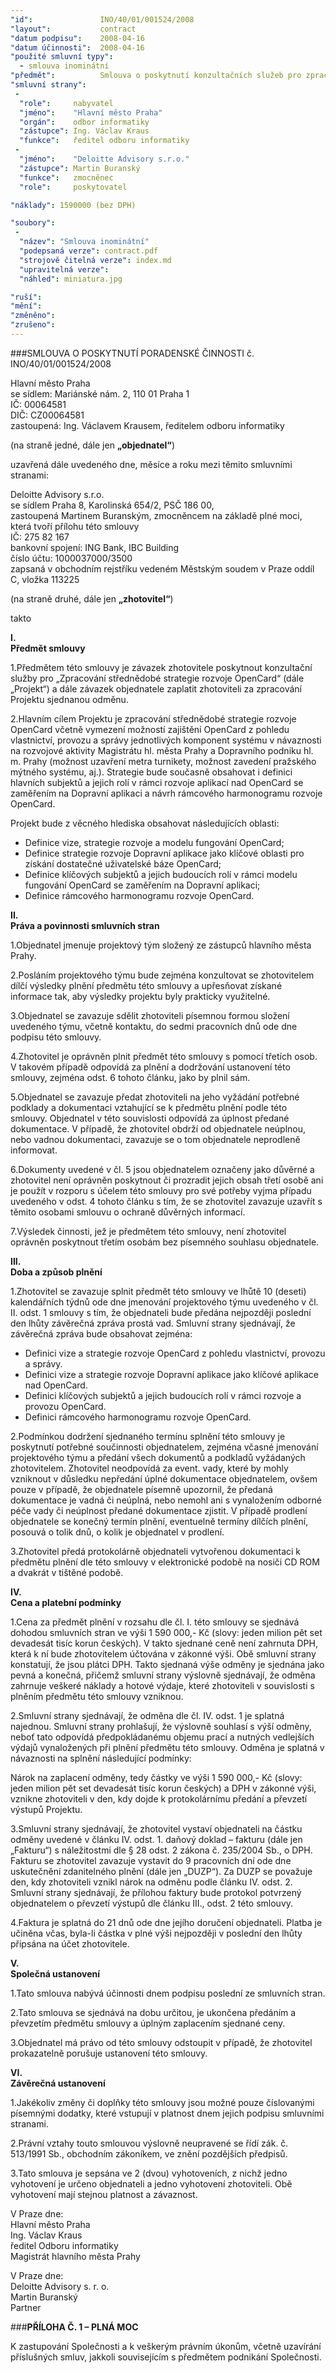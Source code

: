 ```yaml
---
"id":               INO/40/01/001524/2008 
"layout":           contract
"datum podpisu":    2008-04-16
"datum účinnosti":  2008-04-16
"použité smluvní typy":
  - smlouva inominátní
"předmět":          Smlouva o poskytnutí konzultačních služeb pro zpracování střednědobé strategie rozvoje OpenCard
"smluvní strany":
 -   
  "role":     nabyvatel
  "jméno":    "Hlavní město Praha"
  "orgán":    odbor informatiky
  "zástupce": Ing. Václav Kraus
  "funkce":   ředitel odboru informatiky
 -   
  "jméno":    "Deloitte Advisory s.r.o."
  "zástupce": Martin Buranský
  "funkce":   zmocněnec
  "role":     poskytovatel

"náklady": 1590000 (bez DPH)

"soubory":
 - 
  "název": "Smlouva inominátní"
  "podepsaná verze": contract.pdf
  "strojově čitelná verze": index.md
  "upravitelná verze": 
  "náhled": miniatura.jpg

"ruší": 
"mění":
"změněno": 
"zrušeno":
---
```


###SMLOUVA O POSKYTNUTÍ PORADENSKÉ ČINNOSTI č. INO/40/01/001524/2008 

Hlavní město Praha   
se sídlem: Mariánské nám. 2, 110 01 Praha 1  
IČ: 00064581   
DIČ: CZ00064581   
zastoupená: Ing. Václavem Krausem, ředitelem odboru informatiky   

(na straně jedné, dále jen **„objednatel“**)   

uzavřená dále uvedeného dne, měsíce a roku mezi těmito smluvními stranami: 

Deloitte Advisory s.r.o.   
se sídlem Praha 8, Karolinská 654/2, PSČ 186 00,   
zastoupená Martinem Buranským, zmocněncem na základě plné moci, která tvoří přílohu této smlouvy   
IČ: 275 82 167   
bankovní spojení: ING Bank, IBC Building   
číslo účtu: 1000037000/3500   
zapsaná v obchodním rejstříku vedeném Městským soudem v Praze oddíl C, vložka 113225   

(na straně druhé, dále jen **„zhotovitel“**)   

takto  

**I.**  
**Předmět smlouvy** 

1.Předmětem této smlouvy je závazek zhotovitele poskytnout konzultační služby pro „Zpracování střednědobé strategie rozvoje OpenCard“ (dále „Projekt“) a dále závazek objednatele zaplatit zhotoviteli za zpracování Projektu sjednanou odměnu.   

2.Hlavním cílem Projektu je zpracování střednědobé strategie rozvoje OpenCard včetně vymezení možností zajištění OpenCard z pohledu vlastnictví, provozu a správy jednotlivých komponent systému v návaznosti na rozvojové aktivity Magistrátu hl. města Prahy a Dopravního podniku hl. m. Prahy (možnost uzavření metra turnikety, možnost zavedení pražského mýtného systému, aj.). Strategie bude současně obsahovat i definici hlavních subjektů a jejich rolí v rámci rozvoje aplikací nad OpenCard se zaměřením na Dopravní aplikaci a návrh rámcového harmonogramu rozvoje OpenCard.   

Projekt bude z věcného hlediska obsahovat následujících oblasti: 

* Definice vize, strategie rozvoje a modelu fungování OpenCard;  
* Definice strategie rozvoje Dopravní aplikace jako klíčové oblasti pro získání dostatečné uživatelské báze OpenCard;  
* Definice klíčových subjektů a jejich budoucích rolí v rámci modelu fungování OpenCard se zaměřením na Dopravní aplikaci;  
* Definice rámcového harmonogramu rozvoje OpenCard.  

**II.**  
**Práva a povinnosti smluvních stran**  

1.Objednatel jmenuje projektový tým složený ze zástupců hlavního města Prahy.   

2.Posláním projektového týmu bude zejména konzultovat se zhotovitelem dílčí výsledky plnění předmětu této smlouvy a upřesňovat získané informace tak, aby výsledky projektu byly prakticky využitelné.   

3.Objednatel se zavazuje sdělit zhotoviteli písemnou formou složení uvedeného týmu, včetně kontaktu, do sedmi pracovních dnů ode dne podpisu této smlouvy.   

4.Zhotovitel je oprávněn plnit předmět této smlouvy s pomocí třetích osob. V takovém případě odpovídá za plnění a dodržování ustanovení této smlouvy, zejména odst. 6 tohoto článku, jako by plnil sám.   

5.Objednatel se zavazuje předat zhotoviteli na jeho vyžádání potřebné podklady a dokumentaci vztahující se k předmětu plnění podle této smlouvy. Objednatel v této souvislosti odpovídá za úplnost předané dokumentace. V případě, že zhotovitel obdrží od objednatele neúplnou, nebo vadnou dokumentaci, zavazuje se o tom objednatele neprodleně informovat.   

6.Dokumenty uvedené v čl. 5 jsou objednatelem označeny jako důvěrné a zhotovitel není oprávněn poskytnout či prozradit jejich obsah třetí osobě ani je použít v rozporu s účelem této smlouvy pro své potřeby vyjma případu uvedeného v odst. 4 tohoto článku s tím, že se zhotovitel zavazuje uzavřít s těmito osobami smlouvu o ochraně důvěrných informací.   

7.Výsledek činnosti, jež je předmětem této smlouvy, není zhotovitel oprávněn poskytnout třetím osobám bez písemného souhlasu objednatele. 

**III.**  
**Doba a způsob plnění**  

1.Zhotovitel se zavazuje splnit předmět této smlouvy ve lhůtě 10 (deseti) kalendářních týdnů ode dne jmenování projektového týmu uvedeného v čl. II. odst. 1 smlouvy s tím, že objednateli bude předána nejpozději poslední den lhůty závěrečná zpráva prostá vad. Smluvní strany sjednávají, že závěrečná zpráva bude obsahovat zejména:   

* Definici vize a strategie rozvoje OpenCard z pohledu vlastnictví, provozu a správy. 
* Definici vize a strategie rozvoje Dopravní aplikace jako klíčové aplikace nad OpenCard. 
* Definici klíčových subjektů a jejich budoucích rolí v rámci rozvoje a provozu OpenCard. 
* Definici rámcového harmonogramu rozvoje OpenCard.

2.Podmínkou dodržení sjednaného termínu splnění této smlouvy je poskytnutí potřebné součinnosti objednatelem, zejména včasné jmenování projektového týmu a předání všech dokumentů a podkladů vyžádaných zhotovitelem. Zhotovitel neodpovídá za event. vady, které by mohly vzniknout v důsledku nepředání úplné dokumentace objednatelem, ovšem pouze v případě, že objednatele písemně upozornil, že předaná dokumentace je vadná či neúplná, nebo nemohl ani s vynaložením odborné péče vady či neúplnost předané dokumentace zjistit. V případě prodlení objednatele se konečný termín plnění, eventuelně termíny dílčích plnění, posouvá o tolik dnů, o kolik je objednatel v prodlení. 

3.Zhotovitel předá protokolárně objednateli vytvořenou dokumentaci k předmětu plnění dle této smlouvy v elektronické podobě na nosiči CD ROM a dvakrát v tištěné podobě. 

**IV.**  
**Cena a platební podmínky**   

1.Cena za předmět plnění v rozsahu dle čl. I. této smlouvy se sjednává dohodou smluvních stran ve výši 1 590 000,- Kč (slovy: jeden milion pět set devadesát tisíc korun českých). V takto sjednané ceně není zahrnuta DPH, která k ní bude zhotovitelem účtována v zákonné výši. Obě smluvní strany konstatují, že jsou plátci DPH. Takto sjednaná výše odměny je sjednána jako pevná a konečná, přičemž smluvní strany výslovně sjednávají, že odměna zahrnuje veškeré náklady a hotové výdaje, které zhotoviteli v souvislosti s plněním předmětu této smlouvy vzniknou. 

2.Smluvní strany sjednávají, že odměna dle čl. IV. odst. 1 je splatná najednou. Smluvní strany prohlašují, že výslovně souhlasí s výší odměny, neboť tato odpovídá předpokládanému objemu prací a nutných vedlejších výdajů vynaložených při plnění předmětu této smlouvy. Odměna je splatná v návaznosti na splnění následující podmínky:  

Nárok na zaplacení odměny, tedy částky ve výši 1 590 000,- Kč (slovy: jeden milion pět set devadesát tisíc korun českých) a DPH v zákonné výši, vznikne zhotoviteli v den, kdy dojde k protokolárnímu předání a převzetí výstupů Projektu. 

3.Smluvní strany sjednávají, že zhotovitel vystaví objednateli na částku odměny uvedené v článku IV. odst. 1. daňový doklad – fakturu (dále jen „Fakturu“) s náležitostmi dle § 28 odst. 2 zákona č. 235/2004 Sb., o DPH. Fakturu se zhotovitel zavazuje vystavit do 9 pracovních dní ode dne uskutečnění zdanitelného plnění (dále jen „DUZP“). Za DUZP se považuje den, kdy zhotoviteli vznikl nárok na odměnu podle článku IV. odst. 2. Smluvní strany sjednávají, že přílohou faktury bude protokol potvrzený objednatelem o převzetí výstupů dle článku III., odst. 2 této smlouvy.  

4.Faktura je splatná do 21 dnů ode dne jejího doručení objednateli. Platba je učiněna včas, byla-li částka v plné výši nejpozději v poslední den lhůty připsána na účet zhotovitele. 

**V.**  
**Společná ustanovení**   

1.Tato smlouva nabývá účinnosti dnem podpisu poslední ze smluvních stran.  

2.Tato smlouva se sjednává na dobu určitou, je ukončena předáním a převzetím předmětu smlouvy a úplným zaplacením sjednané ceny.   

3.Objednatel má právo od této smlouvy odstoupit v případě, že zhotovitel prokazatelně porušuje ustanovení této smlouvy.   

**VI.**  
**Závěrečná ustanovení**   

1.Jakékoliv změny či doplňky této smlouvy jsou možné pouze číslovanými písemnými dodatky, které vstupují v platnost dnem jejich podpisu smluvními stranami.   

2.Právní vztahy touto smlouvou výslovně neupravené se řídí zák. č. 513/1991 Sb., obchodním zákoníkem, ve znění pozdějších předpisů.  

3.Tato smlouva je sepsána ve 2 (dvou) vyhotoveních, z nichž jedno vyhotovení je určeno objednateli a jedno vyhotovení zhotoviteli. Obě vyhotovení mají stejnou platnost a závaznost. 

V Praze dne:  
Hlavní město Praha  
Ing. Václav Kraus  
ředitel Odboru informatiky  
Magistrát hlavního města Prahy  

V Praze dne:  
Deloitte Advisory s. r. o.  
Martin Buranský  
Partner  

###**PŘÍLOHA Č. 1 – PLNÁ MOC** 

K zastupování Společnosti a k veškerým právním úkonům, včetně uzavírání příslušných smluv, jakkoli souvisejícím s předmětem podnikání Společnosti.  
